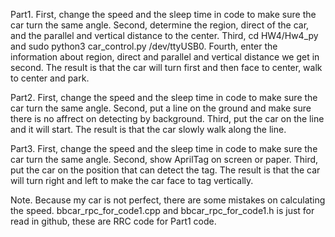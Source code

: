 Part1.
First, change the speed and the sleep time in code to make sure the car turn the same angle.
Second, determine the region, direct of the car, and the parallel and vertical distance to the center.
Third, cd HW4/Hw4_py and sudo python3 car_control.py /dev/ttyUSB0.
Fourth, enter the information about region, direct and parallel and vertical distance we get in second.
The result is that the car will turn first and then face to center, walk to center and park.

Part2.
First, change the speed and the sleep time in code to make sure the car turn the same angle.
Second, put a line on the ground and make sure there is no affrect on detecting by background.
Third, put the car on the line and it will start.
The result is that the car slowly walk along the line.

Part3.
First, change the speed and the sleep time in code to make sure the car turn the same angle.
Second, show AprilTag on screen or paper.
Third, put the car on the position that can detect the tag.
The result is that the car will turn right and left to make the car face to tag vertically.

Note.
Because my car is not perfect, there are some mistakes on calculating the speed.
bbcar_rpc_for_code1.cpp and bbcar_rpc_for_code1.h is just for read in github, these are RRC code for Part1 code.

